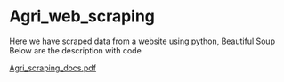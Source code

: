 # Agri_web_scraping
Here we have scraped data from a website using python, Beautiful Soup 
Below are  the description with code

[Agri_scraping_docs.pdf](https://github.com/DebaPrasad14/Agri_web_scraping/files/3170460/Agri_scraping_docs.pdf)
